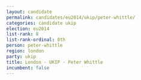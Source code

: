 ```yaml
---
layout: candidate
permalink: candidates/eu2014/ukip/peter-whittle/
categories: candidate ukip
election: eu2014
list-rank: 8
list-rank-ordinal: 8th
person: peter-whittle
region: london
party: ukip
title: London - UKIP - Peter Whittle
incumbent: false
---
```

